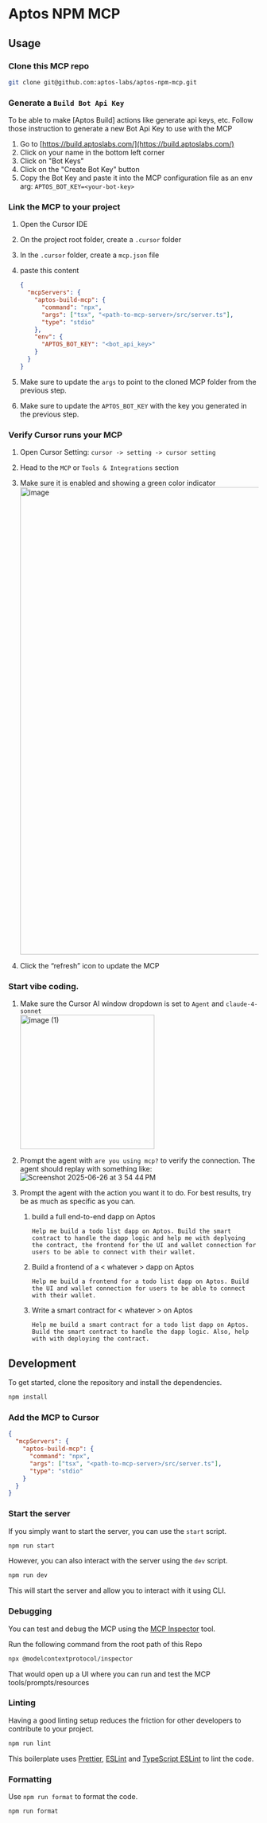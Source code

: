 # Aptos NPM MCP

## Usage

### Clone this MCP repo

```bash
git clone git@github.com:aptos-labs/aptos-npm-mcp.git
```

### Generate a `Build Bot Api Key`

To be able to make [Aptos Build] actions like generate api keys, etc. Follow those instruction to generate a new Bot Api Key to use with the MCP

1. Go to [https://build.aptoslabs.com/](https://build.aptoslabs.com/)
2. Click on your name in the bottom left corner
3. Click on "Bot Keys"
4. Click on the "Create Bot Key" button
5. Copy the Bot Key and paste it into the MCP configuration file as an env arg: `APTOS_BOT_KEY=<your-bot-key>`

### Link the MCP to your project

1.  Open the Cursor IDE
2.  On the project root folder, create a `.cursor` folder
3.  In the `.cursor` folder, create a `mcp.json` file
4.  paste this content

    ```json
    {
      "mcpServers": {
        "aptos-build-mcp": {
          "command": "npx",
          "args": ["tsx", "<path-to-mcp-server>/src/server.ts"],
          "type": "stdio"
        },
        "env": {
          "APTOS_BOT_KEY": "<bot_api_key>"
        }
      }
    }
    ```

5.  Make sure to update the `args` to point to the cloned MCP folder from the previous step.
6.  Make sure to update the `APTOS_BOT_KEY` with the key you generated in the previous step.

### Verify Cursor runs your MCP

1.  Open Cursor Setting: `cursor -> setting -> cursor setting`
2.  Head to the `MCP` or `Tools & Integrations` section
3.  Make sure it is enabled and showing a green color indicator
    <img width="939" alt="image" src="https://github.com/user-attachments/assets/568600be-2a00-4381-876d-619e5771f602" />

4.  Click the “refresh” icon to update the MCP

### Start vibe coding.

1.  Make sure the Cursor AI window dropdown is set to `Agent` and `claude-4-sonnet`
    <br/>
    <img width="270" alt="image (1)" src="https://github.com/user-attachments/assets/957ab3eb-72ef-46ee-b129-f43ecb327158" />
2.  Prompt the agent with `are you using mcp?` to verify the connection. The agent should replay with something like:
    ![Screenshot 2025-06-26 at 3 54 44 PM](https://github.com/user-attachments/assets/4ead13c6-1697-40e1-b4e7-0fbf7dd5f281)

3.  Prompt the agent with the action you want it to do. For best results, try be as much as specific as you can.
    1. build a full end-to-end dapp on Aptos
       ```text
       Help me build a todo list dapp on Aptos. Build the smart contract to handle the dapp logic and help me with deplyoing the contract, the frontend for the UI and wallet connection for users to be able to connect with their wallet.
       ```
    2. Build a frontend of a < whatever > dapp on Aptos
       ```text
       Help me build a frontend for a todo list dapp on Aptos. Build the UI and wallet connection for users to be able to connect with their wallet.
       ```
    3. Write a smart contract for < whatever > on Aptos
       ```text
       Help me build a smart contract for a todo list dapp on Aptos. Build the smart contract to handle the dapp logic. Also, help with with deploying the contract.
       ```

## Development

To get started, clone the repository and install the dependencies.

```bash
npm install
```

### Add the MCP to Cursor

```json
{
  "mcpServers": {
    "aptos-build-mcp": {
      "command": "npx",
      "args": ["tsx", "<path-to-mcp-server>/src/server.ts"],
      "type": "stdio"
    }
  }
}
```

### Start the server

If you simply want to start the server, you can use the `start` script.

```bash
npm run start
```

However, you can also interact with the server using the `dev` script.

```bash
npm run dev
```

This will start the server and allow you to interact with it using CLI.

### Debugging

You can test and debug the MCP using the [MCP Inspector](https://github.com/modelcontextprotocol/inspector) tool.

Run the following command from the root path of this Repo

```bash
npx @modelcontextprotocol/inspector
```

That would open up a UI where you can run and test the MCP tools/prompts/resources

### Linting

Having a good linting setup reduces the friction for other developers to contribute to your project.

```bash
npm run lint
```

This boilerplate uses [Prettier](https://prettier.io/), [ESLint](https://eslint.org/) and [TypeScript ESLint](https://typescript-eslint.io/) to lint the code.

### Formatting

Use `npm run format` to format the code.

```bash
npm run format
```
